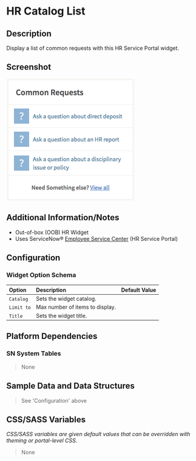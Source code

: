 # HR Catalog List

## Description

Display a list of common requests with this HR Service Portal widget.

## Screenshot

![HR Catalog List](../../images/hr-catalog-list.png)

## Additional Information/Notes

* Out-of-box (OOB) HR Widget
* Uses ServiceNow® [Employee Service Center](https://docs.servicenow.com/bundle/kingston-hr-service-delivery/page/product/human-resources/concept/c_UseTheHRSMPortal.html) (HR Service Portal)

## Configuration

### Widget Option Schema

| Option | Description | Default Value |
| :--- | :--- | :--- |
| `Catalog` | Sets the widget catalog. |  |
| `Limit to` | Max number of items to display. |  |
| `Title` | Sets the widget title. |  |

## Platform Dependencies

### SN System Tables

> None

## Sample Data and Data Structures

> See 'Configuration' above

## CSS/SASS Variables

_CSS/SASS variables are given default values that can be overridden with theming or portal-level CSS._

> None